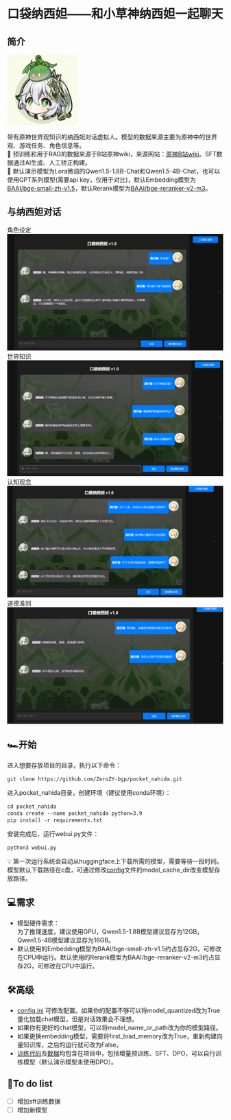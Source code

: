 # 口袋纳西妲——和小草神纳西妲一起聊天
## 简介   
![本地图片](pics/纳西妲表情.png)

带有原神世界观知识的纳西妲对话虚拟人。模型的数据来源主要为原神中的世界观、游戏任务、角色信息等。   
📕 预训练和用于RAG的数据来源于B站原神wiki，来源网站：[原神B站wiki](https://wiki.biligame.com/ys/%E9%A6%96%E9%A1%B5)。SFT数据通过AI生成、人工矫正构建。  
🔆 默认演示模型为Lora微调的Qwen1.5-1.8B-Chat和Qwen1.5-4B-Chat，也可以使用GPT系列模型(需要api key，仅用于对比)，默认Embedding模型为[BAAI/bge-small-zh-v1.5](https://huggingface.co/BAAI/bge-small-zh-v1.5)，默认Rerank模型为[BAAI/bge-reranker-v2-m3](https://huggingface.co/BAAI/bge-reranker-v2-m3)。  
## 与纳西妲对话
角色设定  
![本地图片](pics/人物设定.png)
世界知识
![本地图片](pics/人物关系.png)  
认知观念  
![本地图片](pics/认知观念.png)  
道德准则  
![本地图片](pics/道德准则.png)
## 🏎️开始  
进入想要存放项目的目录，执行以下命令：
```angular2html
git clone https://github.com/ZeroZY-bgp/pocket_nahida.git
```
进入pocket_nahida目录，创建环境（建议使用conda环境）：
```angular2html
cd pocket_nahida
conda create --name pocket_nahida python=3.9
pip install -r requirements.txt
```
安装完成后，运行webui.py文件：
```angular2html
python3 webui.py
```
💡 第一次运行系统会自动从huggingface上下载所需的模型，需要等待一段时间。模型默认下载路径在c盘，可通过修改[config](config.ini)文件的model_cache_dir改变模型存放路径。
## 💻需求
- 模型硬件需求：  
为了推理速度，建议使用GPU，Qwen1.5-1.8B模型建议显存为12GB，Qwen1.5-4B模型建议显存为16GB。
- 默认使用的Embedding模型为BAAI/bge-small-zh-v1.5约占显存2G，可修改在CPU中运行。默认使用的Rerank模型为BAAI/bge-reranker-v2-m3约占显存2G，可修改在CPU中运行。   
## 🛠️高级  
- [config.ini](config.ini) 可修改配置。如果你的配置不够可以将model_quantized改为True量化加载chat模型，但是对话效果会不理想。  
- 如果你有更好的chat模型，可以将model_name_or_path改为你的模型路径。
- 如果更换embedding模型，需要将first_load_memory改为True，重新构建向量知识库，之后的运行就可改为False。
- [训练代码](train)及[数据](train/datas)均包含在项目中，包括增量预训练、SFT、DPO，可以自行训练模型（默认演示模型未使用DPO）。

## 📃To do list
- [ ] 增加sft训练数据
- [ ] 增加新模型
